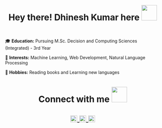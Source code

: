  <br>
 
 <h1 align ="center"> Hey there! Dhinesh Kumar here <img src="https://github.com/TheDudeThatCode/TheDudeThatCode/blob/master/Assets/Hi.gif" width="50px"> </h1>
 
 <br>
 
 🎓 <b>Education:</b> Pursuing M.Sc. Decision and Computing Sciences (Integrated) - 3rd Year
 
 🤔 <b>Interests:</b> Machine Learning, Web Development, Natural Language Processing
 
 🎨 <b>Hobbies:</b> Reading books and Learning new languages
 
 
 <h1 align = "center"> Connect with me <img src="" width="50px"> 

 <p align="center">
  <a href="https://www.linkedin.com/in/dhinesh-kumar-04/">
    <img align="center" alt="Sai Adarsh S's LinkedIn" width="22px" src="https://cdn.jsdelivr.net/npm/simple-icons@v3/icons/linkedin.svg" />
  </a>
  <a href="https://www.instagram.com/imdhinesh_/">
    <img align="center" alt="Sai Adarsh S's Instagram" width="22px" src="https://cdn.jsdelivr.net/npm/simple-icons@v3/icons/instagram.svg" />
  </a>
  <a href="https://medium.com/@dhinesh_kumar">
    <img align="center" alt="Sai Adarsh S's Medium" width="22px" src="https://cdn.jsdelivr.net/npm/simple-icons@v3/icons/medium.svg" />
  </a>
</p>
 
</h1>

<!---
dhinesh04/dhinesh04 is a ✨ special ✨ repository because its `README.md` (this file) appears on your GitHub profile.
You can click the Preview link to take a look at your changes.
--->
